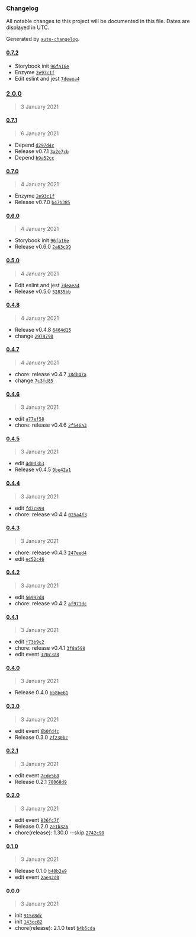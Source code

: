 ### Changelog

All notable changes to this project will be documented in this file. Dates are displayed in UTC.

Generated by [`auto-changelog`](https://github.com/CookPete/auto-changelog).

#### [0.7.2](https://github.com/undind/react-button/compare/2.0.0...0.7.2)

- Storybook init [`96fa16e`](https://github.com/undind/react-button/commit/96fa16eb5347e260e4d5b5f2e0173cb1358561c3)
- Enzyme [`2e93c1f`](https://github.com/undind/react-button/commit/2e93c1fbe0030bd2466537172988ee41bf079508)
- Edit eslint and jest [`7deaea4`](https://github.com/undind/react-button/commit/7deaea4519f3e7681e55d397836801effbd37e0b)

### [2.0.0](https://github.com/undind/react-button/compare/0.7.1...2.0.0)

> 3 January 2021

#### [0.7.1](https://github.com/undind/react-button/compare/0.7.0...0.7.1)

> 6 January 2021

- Depend [`d297d4c`](https://github.com/undind/react-button/commit/d297d4c48642d7e909fd4a0e521b2f4a5fa1bfb5)
- Release v0.7.1 [`3a2e7cb`](https://github.com/undind/react-button/commit/3a2e7cb993f24a8ce5220923f2854244748014cd)
- Depend [`b9a52cc`](https://github.com/undind/react-button/commit/b9a52cc7eea52946bedf2adcfad6ccef483b2235)

#### [0.7.0](https://github.com/undind/react-button/compare/0.6.0...0.7.0)

> 4 January 2021

- Enzyme [`2e93c1f`](https://github.com/undind/react-button/commit/2e93c1fbe0030bd2466537172988ee41bf079508)
- Release v0.7.0 [`b47b385`](https://github.com/undind/react-button/commit/b47b3850c741afde814fedbf06aba679a4823751)

#### [0.6.0](https://github.com/undind/react-button/compare/0.5.0...0.6.0)

> 4 January 2021

- Storybook init [`96fa16e`](https://github.com/undind/react-button/commit/96fa16eb5347e260e4d5b5f2e0173cb1358561c3)
- Release v0.6.0 [`2a63c99`](https://github.com/undind/react-button/commit/2a63c993ad6f4fc55843e697df8230162ef8cce9)

#### [0.5.0](https://github.com/undind/react-button/compare/0.4.8...0.5.0)

> 4 January 2021

- Edit eslint and jest [`7deaea4`](https://github.com/undind/react-button/commit/7deaea4519f3e7681e55d397836801effbd37e0b)
- Release v0.5.0 [`52835bb`](https://github.com/undind/react-button/commit/52835bb82262491eb78b69e4c4353ce9444bf77a)

#### [0.4.8](https://github.com/undind/react-button/compare/0.4.7...0.4.8)

> 4 January 2021

- Release v0.4.8 [`6464d15`](https://github.com/undind/react-button/commit/6464d15296c3cc3e718aaaaebe4761f2692f9dab)
- change [`2974798`](https://github.com/undind/react-button/commit/2974798de0793f29741782f8fda1cd765f673e49)

#### [0.4.7](https://github.com/undind/react-button/compare/0.4.6...0.4.7)

> 4 January 2021

- chore: release v0.4.7 [`18db47a`](https://github.com/undind/react-button/commit/18db47a19d0bd219c32059ef2ff562b361196024)
- change [`7c3fd85`](https://github.com/undind/react-button/commit/7c3fd85a860acde8e7f0c8df8c0864586268521e)

#### [0.4.6](https://github.com/undind/react-button/compare/0.4.5...0.4.6)

> 3 January 2021

- edit [`a77ef58`](https://github.com/undind/react-button/commit/a77ef58f66fe894d115d202202b8cd4f7792769a)
- chore: release v0.4.6 [`2f546a3`](https://github.com/undind/react-button/commit/2f546a33270884531f88b223c924b130878538bc)

#### [0.4.5](https://github.com/undind/react-button/compare/0.4.4...0.4.5)

> 3 January 2021

- edit [`4d0d3b3`](https://github.com/undind/react-button/commit/4d0d3b34c96a642ec589715ce6ca9cfab2ba27d5)
- Release v0.4.5 [`9be42a1`](https://github.com/undind/react-button/commit/9be42a19b08fa8f9f485bf2d4c39477fd31befd5)

#### [0.4.4](https://github.com/undind/react-button/compare/0.4.3...0.4.4)

> 3 January 2021

- edit [`fd7c894`](https://github.com/undind/react-button/commit/fd7c894e43e230abd8c2807db89e211a04db684c)
- chore: release v0.4.4 [`025a4f3`](https://github.com/undind/react-button/commit/025a4f36c32ca67bf89eff0f3d266665119a41c3)

#### [0.4.3](https://github.com/undind/react-button/compare/0.4.2...0.4.3)

> 3 January 2021

- chore: release v0.4.3 [`247eed4`](https://github.com/undind/react-button/commit/247eed4d3b3bd5834b1ccef014138ef6174377d9)
- edit [`ec52c46`](https://github.com/undind/react-button/commit/ec52c46217573c91c3f8555054aabc7ce33ceee1)

#### [0.4.2](https://github.com/undind/react-button/compare/0.4.1...0.4.2)

> 3 January 2021

- edit [`56992d4`](https://github.com/undind/react-button/commit/56992d4141725e9262f7d2e6882d5375b060662d)
- chore: release v0.4.2 [`af971dc`](https://github.com/undind/react-button/commit/af971dce45667e22c678443f855f66f18e8b532d)

#### [0.4.1](https://github.com/undind/react-button/compare/0.4.0...0.4.1)

> 3 January 2021

- edit [`f73b9c2`](https://github.com/undind/react-button/commit/f73b9c29d78fd21862066b464cb99ea39ce9546e)
- chore: release v0.4.1 [`3f8a598`](https://github.com/undind/react-button/commit/3f8a5980c8164be8234c7d4aae6ca41a1325ca4c)
- edit event [`320c3a8`](https://github.com/undind/react-button/commit/320c3a81d2ec72145ea21604c3ddeb6d45bf32d1)

#### [0.4.0](https://github.com/undind/react-button/compare/0.3.0...0.4.0)

> 3 January 2021

- Release 0.4.0 [`bb8be61`](https://github.com/undind/react-button/commit/bb8be6181d7269f1391bfdfb9a8269634d8908ac)

#### [0.3.0](https://github.com/undind/react-button/compare/0.2.1...0.3.0)

> 3 January 2021

- edit event [`6b0fd4c`](https://github.com/undind/react-button/commit/6b0fd4cf570bb15454e0c23723c7ff738c3d32b8)
- Release 0.3.0 [`7f230bc`](https://github.com/undind/react-button/commit/7f230bc637425d327594319595f28456b47e3e67)

#### [0.2.1](https://github.com/undind/react-button/compare/0.2.0...0.2.1)

> 3 January 2021

- edit event [`7cde5b8`](https://github.com/undind/react-button/commit/7cde5b8eba3067beffea6a5f538917388149ca5e)
- Release 0.2.1 [`78068d9`](https://github.com/undind/react-button/commit/78068d90ad56f924c35e1b526c6271a9dc2042bf)

#### [0.2.0](https://github.com/undind/react-button/compare/0.1.0...0.2.0)

> 3 January 2021

- edit event [`836fc7f`](https://github.com/undind/react-button/commit/836fc7f7b9c48132c0c0af280a4c8f1b067275c2)
- Release 0.2.0 [`2e1b326`](https://github.com/undind/react-button/commit/2e1b3264abd58a7dfd843bba91a67ee77abb14d5)
- chore(release): 1.30.0 --skip [`2742c99`](https://github.com/undind/react-button/commit/2742c99d093dd014e6e5df9ab501c557e9536f1a)

#### [0.1.0](https://github.com/undind/react-button/compare/0.0.0...0.1.0)

> 3 January 2021

- Release 0.1.0 [`b48b2a9`](https://github.com/undind/react-button/commit/b48b2a91a1abbb7a923cde31c4ca7d0f51c8f0a7)
- edit event [`2ae42d0`](https://github.com/undind/react-button/commit/2ae42d0f9835f7f4821a0a7f4f08f6e50134e6e2)

#### 0.0.0

> 3 January 2021

- init [`915e8dc`](https://github.com/undind/react-button/commit/915e8dc7d3ace0833066ea470dcc8078652964bc)
- init [`143cc82`](https://github.com/undind/react-button/commit/143cc829fa702c1014480adb79fd6788bedfb64b)
- chore(release): 2.1.0 test [`b4b5cda`](https://github.com/undind/react-button/commit/b4b5cda2498f881dd6151d5ca7c7c20e17779e9a)
